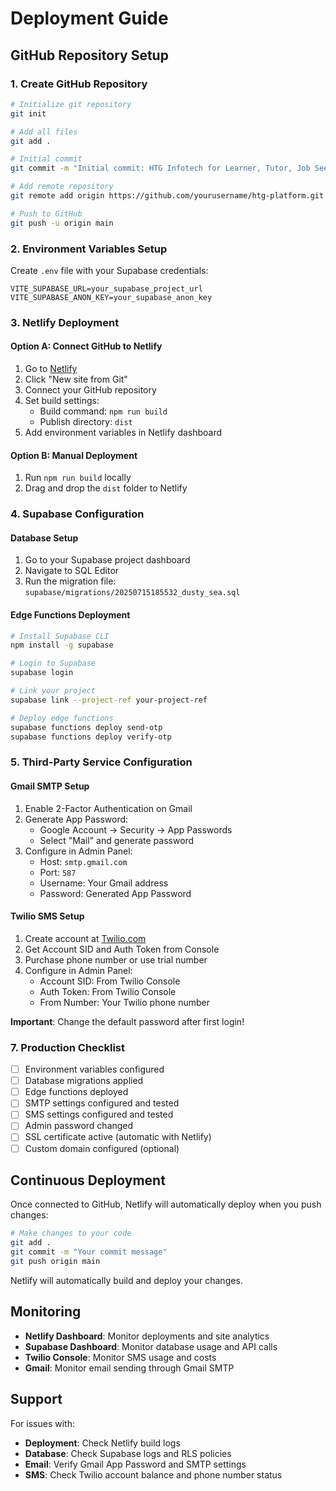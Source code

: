 # Deployment Guide

## GitHub Repository Setup

### 1. Create GitHub Repository

```bash
# Initialize git repository
git init

# Add all files
git add .

# Initial commit
git commit -m "Initial commit: HTG Infotech for Learner, Tutor, Job Seeker, and Job Provider Platform"

# Add remote repository
git remote add origin https://github.com/yourusername/htg-platform.git

# Push to GitHub
git push -u origin main
```

### 2. Environment Variables Setup

Create `.env` file with your Supabase credentials:

```env
VITE_SUPABASE_URL=your_supabase_project_url
VITE_SUPABASE_ANON_KEY=your_supabase_anon_key
```

### 3. Netlify Deployment

#### Option A: Connect GitHub to Netlify
1. Go to [Netlify](https://netlify.com)
2. Click "New site from Git"
3. Connect your GitHub repository
4. Set build settings:
   - Build command: `npm run build`
   - Publish directory: `dist`
5. Add environment variables in Netlify dashboard

#### Option B: Manual Deployment
1. Run `npm run build` locally
2. Drag and drop the `dist` folder to Netlify

### 4. Supabase Configuration

#### Database Setup
1. Go to your Supabase project dashboard
2. Navigate to SQL Editor
3. Run the migration file: `supabase/migrations/20250715185532_dusty_sea.sql`

#### Edge Functions Deployment
```bash
# Install Supabase CLI
npm install -g supabase

# Login to Supabase
supabase login

# Link your project
supabase link --project-ref your-project-ref

# Deploy edge functions
supabase functions deploy send-otp
supabase functions deploy verify-otp
```

### 5. Third-Party Service Configuration

#### Gmail SMTP Setup
1. Enable 2-Factor Authentication on Gmail
2. Generate App Password:
   - Google Account → Security → App Passwords
   - Select "Mail" and generate password
3. Configure in Admin Panel:
   - Host: `smtp.gmail.com`
   - Port: `587`
   - Username: Your Gmail address
   - Password: Generated App Password

#### Twilio SMS Setup
1. Create account at [Twilio.com](https://www.twilio.com)
2. Get Account SID and Auth Token from Console
3. Purchase phone number or use trial number
4. Configure in Admin Panel:
   - Account SID: From Twilio Console
   - Auth Token: From Twilio Console
   - From Number: Your Twilio phone number


**Important**: Change the default password after first login!

### 7. Production Checklist

- [ ] Environment variables configured
- [ ] Database migrations applied
- [ ] Edge functions deployed
- [ ] SMTP settings configured and tested
- [ ] SMS settings configured and tested
- [ ] Admin password changed
- [ ] SSL certificate active (automatic with Netlify)
- [ ] Custom domain configured (optional)

## Continuous Deployment

Once connected to GitHub, Netlify will automatically deploy when you push changes:

```bash
# Make changes to your code
git add .
git commit -m "Your commit message"
git push origin main
```

Netlify will automatically build and deploy your changes.

## Monitoring

- **Netlify Dashboard**: Monitor deployments and site analytics
- **Supabase Dashboard**: Monitor database usage and API calls
- **Twilio Console**: Monitor SMS usage and costs
- **Gmail**: Monitor email sending through Gmail SMTP

## Support

For issues with:
- **Deployment**: Check Netlify build logs
- **Database**: Check Supabase logs and RLS policies
- **Email**: Verify Gmail App Password and SMTP settings
- **SMS**: Check Twilio account balance and phone number status